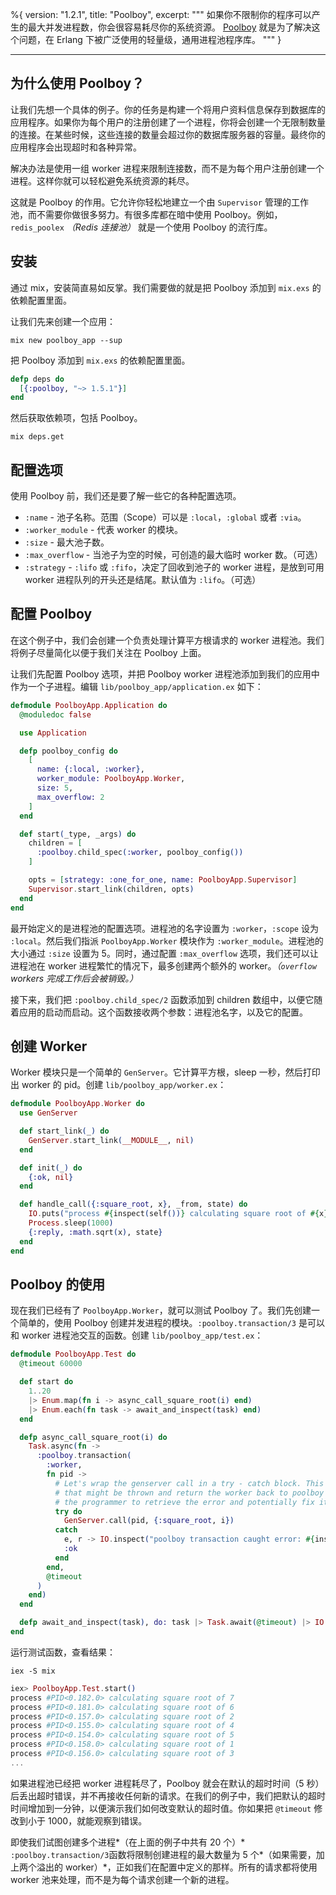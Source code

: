 %{
version: "1.2.1",
title: "Poolboy",
excerpt: """
如果你不限制你的程序可以产生的最大并发进程数，你会很容易耗尽你的系统资源。
[Poolboy](https://github.com/devinus/poolboy) 就是为了解决这个问题，在 Erlang 下被广泛使用的轻量级，通用进程池程序库。
"""
}

---

## 为什么使用 Poolboy？

让我们先想一个具体的例子。你的任务是构建一个将用户资料信息保存到数据库的应用程序。如果你为每个用户的注册创建了一个进程，你将会创建一个无限制数量的连接。在某些时候，这些连接的数量会超过你的数据库服务器的容量。最终你的应用程序会出现超时和各种异常。

解决办法是使用一组 worker 进程来限制连接数，而不是为每个用户注册创建一个进程。这样你就可以轻松避免系统资源的耗尽。

这就是 Poolboy 的作用。它允许你轻松地建立一个由 `Supervisor` 管理的工作池，而不需要你做很多努力。有很多库都在暗中使用 Poolboy。例如，`redis_poolex` _（Redis 连接池）_ 就是一个使用 Poolboy 的流行库。

## 安装

通过 mix，安装简直易如反掌。我们需要做的就是把 Poolboy 添加到 `mix.exs` 的依赖配置里面。

让我们先来创建一个应用：

```shell
mix new poolboy_app --sup
```

把 Poolboy 添加到 `mix.exs` 的依赖配置里面。

```elixir
defp deps do
  [{:poolboy, "~> 1.5.1"}]
end
```

然后获取依赖项，包括 Poolboy。

```shell
mix deps.get
```

## 配置选项

使用 Poolboy 前，我们还是要了解一些它的各种配置选项。

- `:name` - 池子名称。范围（Scope）可以是 `:local`，`:global` 或者 `:via`。
- `:worker_module` - 代表 worker 的模块。
- `:size` - 最大池子数。
- `:max_overflow` - 当池子为空的时候，可创造的最大临时 worker 数。（可选）
- `:strategy` - `:lifo` 或 `:fifo`，决定了回收到池子的 worker 进程，是放到可用 worker 进程队列的开头还是结尾。默认值为 `:lifo`。（可选）

## 配置 Poolboy

在这个例子中，我们会创建一个负责处理计算平方根请求的 worker 进程池。我们将例子尽量简化以便于我们关注在 Poolboy 上面。

让我们先配置 Poolboy 选项，并把 Poolboy worker 进程池添加到我们的应用中作为一个子进程。编辑 `lib/poolboy_app/application.ex` 如下：

```elixir
defmodule PoolboyApp.Application do
  @moduledoc false

  use Application

  defp poolboy_config do
    [
      name: {:local, :worker},
      worker_module: PoolboyApp.Worker,
      size: 5,
      max_overflow: 2
    ]
  end

  def start(_type, _args) do
    children = [
      :poolboy.child_spec(:worker, poolboy_config())
    ]

    opts = [strategy: :one_for_one, name: PoolboyApp.Supervisor]
    Supervisor.start_link(children, opts)
  end
end
```

最开始定义的是进程池的配置选项。进程池的名字设置为 `:worker`，`:scope` 设为 `:local`。然后我们指派 `PoolboyApp.Worker` 模块作为 `:worker_module`。进程池的大小通过 `:size` 设置为 5。同时，通过配置 `:max_overflow` 选项，我们还可以让进程池在 worker 进程繁忙的情况下，最多创建两个额外的 worker。_（`overflow` workers 完成工作后会被销毁。）_

接下来，我们把 `:poolboy.child_spec/2` 函数添加到 children 数组中，以便它随着应用的启动而启动。这个函数接收两个参数：进程池名字，以及它的配置。

## 创建 Worker

Worker 模块只是一个简单的 `GenServer`。它计算平方根，sleep 一秒，然后打印出 worker 的 pid。创建 `lib/poolboy_app/worker.ex`：

```elixir
defmodule PoolboyApp.Worker do
  use GenServer

  def start_link(_) do
    GenServer.start_link(__MODULE__, nil)
  end

  def init(_) do
    {:ok, nil}
  end

  def handle_call({:square_root, x}, _from, state) do
    IO.puts("process #{inspect(self())} calculating square root of #{x}")
    Process.sleep(1000)
    {:reply, :math.sqrt(x), state}
  end
end
```

## Poolboy 的使用

现在我们已经有了 `PoolboyApp.Worker`，就可以测试 Poolboy 了。我们先创建一个简单的，使用 Poolboy 创建并发进程的模块。`:poolboy.transaction/3` 是可以和 worker 进程池交互的函数。创建 `lib/poolboy_app/test.ex`：

```elixir
defmodule PoolboyApp.Test do
  @timeout 60000

  def start do
    1..20
    |> Enum.map(fn i -> async_call_square_root(i) end)
    |> Enum.each(fn task -> await_and_inspect(task) end)
  end

  defp async_call_square_root(i) do
    Task.async(fn ->
      :poolboy.transaction(
        :worker,
        fn pid ->
          # Let's wrap the genserver call in a try - catch block. This allows us to trap any exceptions
          # that might be thrown and return the worker back to poolboy in a clean manner. It also allows
          # the programmer to retrieve the error and potentially fix it.
          try do
            GenServer.call(pid, {:square_root, i})
          catch
            e, r -> IO.inspect("poolboy transaction caught error: #{inspect(e)}, #{inspect(r)}")
            :ok
          end
        end,
        @timeout
      )
    end)
  end

  defp await_and_inspect(task), do: task |> Task.await(@timeout) |> IO.inspect()
end
```

运行测试函数，查看结果：

```shell
iex -S mix
```

```elixir
iex> PoolboyApp.Test.start()
process #PID<0.182.0> calculating square root of 7
process #PID<0.181.0> calculating square root of 6
process #PID<0.157.0> calculating square root of 2
process #PID<0.155.0> calculating square root of 4
process #PID<0.154.0> calculating square root of 5
process #PID<0.158.0> calculating square root of 1
process #PID<0.156.0> calculating square root of 3
...
```

如果进程池已经把 worker 进程耗尽了，Poolboy 就会在默认的超时时间（5 秒）后丢出超时错误，并不再接收任何新的请求。在我们的例子中，我们把默认的超时时间增加到一分钟，以便演示我们如何改变默认的超时值。你如果把 `@timeout` 修改到小于 1000，就能观察到错误。

即使我们试图创建多个进程*（在上面的例子中共有 20 个）* `:poolboy.transaction/3`函数将限制创建进程的最大数量为 5 个*（如果需要，加上两个溢出的 worker）*，正如我们在配置中定义的那样。所有的请求都将使用 worker 池来处理，而不是为每个请求创建一个新的进程。
